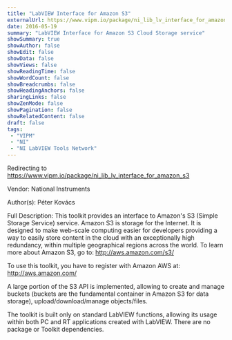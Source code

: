 ```yaml
---
title: "LabVIEW Interface for Amazon S3"
externalUrl: https://www.vipm.io/package/ni_lib_lv_interface_for_amazon_s3
date: 2016-05-19
summary: "LabVIEW Interface for Amazon S3 Cloud Storage service"
showSummary: true
showAuthor: false
showEdit: false
showData: false
showViews: false
showReadingTime: false
showWordCount: false
showBreadcrumbs: false
showHeadingAnchors: false
sharingLinks: false
showZenMode: false
showPagination: false
showRelatedContent: false
draft: false
tags:
 - "VIPM"
 - "NI"
 - "NI LabVIEW Tools Network"
---
```


Redirecting to https://www.vipm.io/package/ni_lib_lv_interface_for_amazon_s3

Vendor: National Instruments

Author(s): Péter Kovács
 
Full Description:
This toolkit provides an interface to Amazon's S3 (Simple Storage Service) service. Amazon S3 is storage for the Internet. It is designed to make web-scale computing easier for developers providing a way to easily store content in the cloud with an exceptionally high redundancy, within multiple geographical regions across the world. To learn more about Amazon S3, go to: http://aws.amazon.com/s3/

To use this toolkit, you have to register with Amazon AWS at: http://aws.amazon.com/

A large portion of the S3 API is implemented, allowing to create and manage buckets (buckets are the fundamental container in Amazon S3 for data storage), upload/download/manage objects/files.

The toolkit is built only on standard LabVIEW functions, allowing its usage within both PC and RT applications created with LabVIEW. There are no package or Toolkit dependencies.